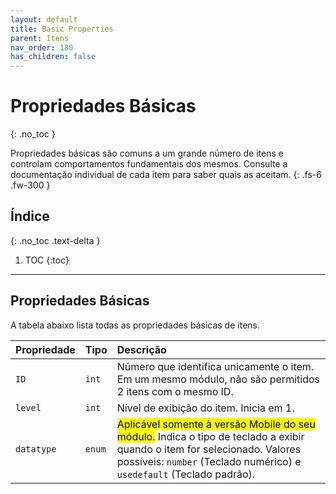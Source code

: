 ```yaml
---
layout: default
title: Basic Properties
parent: Itens
nav_order: 180
has_children: false
---
```

# Propriedades Básicas
{: .no_toc }


Propriedades básicas são comuns a um grande número de itens e controlam comportamentos fundamentais dos mesmos. Consulte a documentação individual de cada item para saber quais as aceitam.
{: .fs-6 .fw-300 }

## Índice
{: .no_toc .text-delta }

1. TOC
{:toc}

---


## Propriedades Básicas

A tabela abaixo lista todas as propriedades básicas de itens.

| Propriedade           | Tipo      | Descrição                                                        |
|:----------------------|:----------|:-----------------------------------------------------------------|
| `ID`                  | `int`     | Número que identifica unicamente o item. Em um mesmo módulo, não são permitidos 2 itens com o mesmo ID. 
| `level`               | `int`     | Nível de exibição do item. Inicia em 1.
| `datatype`            | `enum`    | <mark>Aplicável somente à versão Mobile do seu módulo.</mark> Indica o tipo de teclado a exibir quando o item for selecionado. Valores possíveis: `number` (Teclado numérico) e `usedefault` (Teclado padrão).
